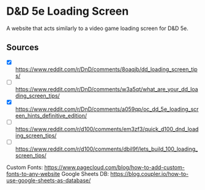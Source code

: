 # D&D 5e Loading Screen

A website that acts similarly to a video game loading screen for D&amp;D 5e.

## Sources

-   [x] https://www.reddit.com/r/DnD/comments/8oaqjb/dd_loading_screen_tips/
-   [ ] https://www.reddit.com/r/DnD/comments/w3a5qt/what_are_your_dd_loading_screen_tips/
-   [x] https://www.reddit.com/r/DnD/comments/a059qp/oc_dd_5e_loading_screen_hints_definitive_edition/
-   [ ] https://www.reddit.com/r/d100/comments/em3zf3/quick_d100_dnd_loading_screen_tips/
-   [ ] https://www.reddit.com/r/d100/comments/dbil9f/lets_build_100_loading_screen_tips/

Custom Fonts: https://www.pagecloud.com/blog/how-to-add-custom-fonts-to-any-website
Google Sheets DB: https://blog.coupler.io/how-to-use-google-sheets-as-database/
